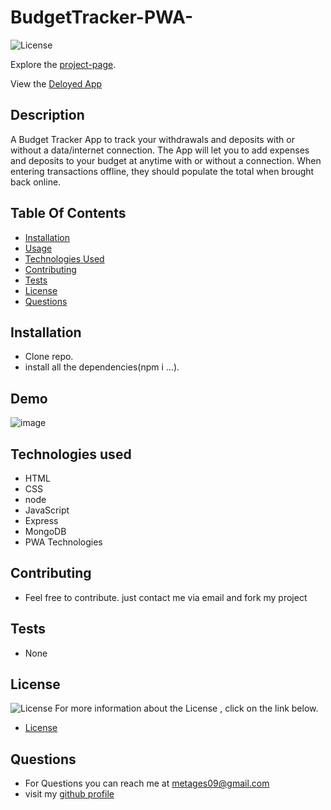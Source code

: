 # BudgetTracker-PWA-

![License](https://img.shields.io/badge/License-MIT-green.svg "License Badge")
 
Explore the [project-page](https://github.com/Mgithub89/BudgetTracker-PWA-.git).

View the [Deloyed App](https://sleepy-waters-39572.herokuapp.com)

## Description
 A Budget Tracker App to track your withdrawals and deposits with or without a data/internet connection. The App will let you to add expenses and deposits to your budget at anytime with or without a connection. When entering transactions offline, they should populate the total when brought back online.
 

## Table Of Contents 
* [Installation](#Installation)
* [Usage](#Usage)
* [Technologies Used](#Technologies-Used)
* [Contributing](#Contributing)
* [Tests](#Tests)
* [License](#License)
* [Questions](#Questions)

## Installation
* Clone repo.
* install all the dependencies(npm i ...). 

## Demo
![image](public/assets/budgetAppDemo.gif)


## Technologies used
* HTML
* CSS
* node
* JavaScript
* Express
* MongoDB
* PWA Technologies

## Contributing
* Feel free to contribute. just contact me via email and fork my project

## Tests
* None

## License 
 ![License](https://img.shields.io/badge/License-MIT-green.svg "License Badge")
 For more information about the License , click on the link below.
 * [License](https://opensource.org/licenses/MIT)

## Questions
* For Questions you can reach me at [metages09@gmail.com](mailto:metages09@gmail.com)
* visit my [github profile](https://github.com/Mgithub89)
        